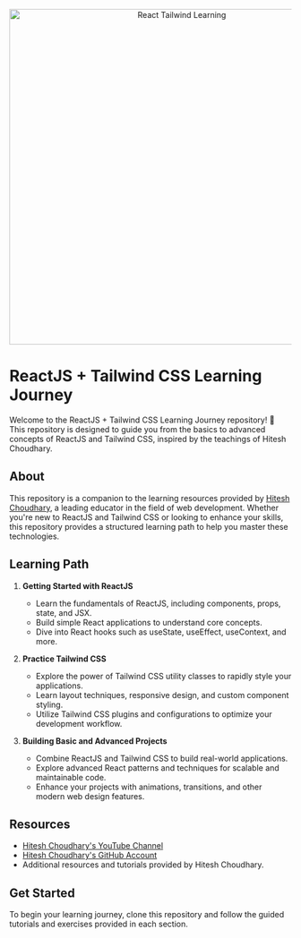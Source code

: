 <p align="center">
  <img src="https://raw.githubusercontent.com/hiteshchoudhary/hiteshchoudhary/main/assets/react-tailwind.png" alt="React Tailwind Learning" width="600" />
</p>

# ReactJS + Tailwind CSS Learning Journey

Welcome to the ReactJS + Tailwind CSS Learning Journey repository! 🚀 This repository is designed to guide you from the basics to advanced concepts of ReactJS and Tailwind CSS, inspired by the teachings of Hitesh Choudhary.

## About

This repository is a companion to the learning resources provided by [Hitesh Choudhary](https://github.com/hiteshchoudhary/), a leading educator in the field of web development. Whether you're new to ReactJS and Tailwind CSS or looking to enhance your skills, this repository provides a structured learning path to help you master these technologies.

## Learning Path

1. **Getting Started with ReactJS**
   - Learn the fundamentals of ReactJS, including components, props, state, and JSX.
   - Build simple React applications to understand core concepts.
   - Dive into React hooks such as useState, useEffect, useContext, and more.
   
2. **Practice Tailwind CSS**
   - Explore the power of Tailwind CSS utility classes to rapidly style your applications.
   - Learn layout techniques, responsive design, and custom component styling.
   - Utilize Tailwind CSS plugins and configurations to optimize your development workflow.
3. **Building Basic and  Advanced Projects**
   - Combine ReactJS and Tailwind CSS to build real-world applications.
   - Explore advanced React patterns and techniques for scalable and maintainable code.
   - Enhance your projects with animations, transitions, and other modern web design features.

## Resources

- [Hitesh Choudhary's YouTube Channel](https://www.youtube.com/channel/UCXgGY0wkgOzynnHvSEVmE3A)
- [Hitesh Choudhary's GitHub Account](https://github.com/hiteshchoudhary/)
- Additional resources and tutorials provided by Hitesh Choudhary.

## Get Started

To begin your learning journey, clone this repository and follow the guided tutorials and exercises provided in each section.


